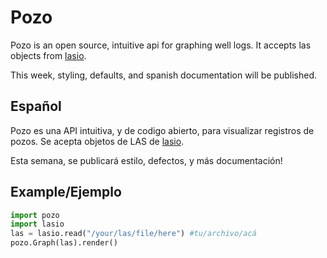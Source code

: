 # Pozo

Pozo is an open source, intuitive api for graphing well logs. It accepts las objects from [lasio](https://github.com/kinverarity1/lasio).

This week, styling, defaults, and spanish documentation will be published.

## Español

Pozo es una API intuitiva, y de codigo abierto, para visualizar registros de pozos. Se acepta objetos de LAS de [lasio](https://github.com/kinverarity1/lasio).

Esta semana, se publicará estilo, defectos, y más documentación!

## Example/Ejemplo

```python
import pozo
import lasio
las = lasio.read("/your/las/file/here") #tu/archivo/acá
pozo.Graph(las).render()
```

